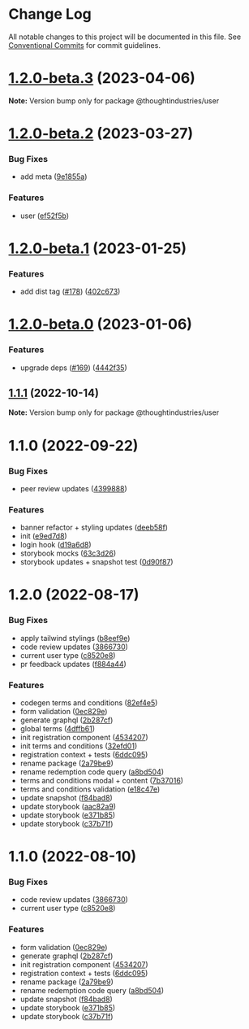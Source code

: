 # Change Log

All notable changes to this project will be documented in this file.
See [Conventional Commits](https://conventionalcommits.org) for commit guidelines.

# [1.2.0-beta.3](https://github.com/thoughtindustries/helium/compare/@thoughtindustries/user@1.2.0-beta.2...@thoughtindustries/user@1.2.0-beta.3) (2023-04-06)

**Note:** Version bump only for package @thoughtindustries/user





# [1.2.0-beta.2](https://github.com/thoughtindustries/helium/compare/@thoughtindustries/user@1.2.0-beta.1...@thoughtindustries/user@1.2.0-beta.2) (2023-03-27)


### Bug Fixes

* add meta ([9e1855a](https://github.com/thoughtindustries/helium/commit/9e1855a035237e4005cb4cfeca0a62983c7d079e))


### Features

* user ([ef52f5b](https://github.com/thoughtindustries/helium/commit/ef52f5b8c670ac3004c501834ad3255269c06573))





# [1.2.0-beta.1](https://github.com/thoughtindustries/helium/compare/@thoughtindustries/user@1.2.0-beta.0...@thoughtindustries/user@1.2.0-beta.1) (2023-01-25)


### Features

* add dist tag ([#178](https://github.com/thoughtindustries/helium/issues/178)) ([402c673](https://github.com/thoughtindustries/helium/commit/402c67371b68a72d488c977701551b8a91ef5959))





# [1.2.0-beta.0](https://github.com/thoughtindustries/helium/compare/@thoughtindustries/user@1.1.1...@thoughtindustries/user@1.2.0-beta.0) (2023-01-06)


### Features

* upgrade deps ([#169](https://github.com/thoughtindustries/helium/issues/169)) ([4442f35](https://github.com/thoughtindustries/helium/commit/4442f35f6013119bb5e9baf154bdab9a3583b543))





## [1.1.1](https://github.com/thoughtindustries/helium/compare/@thoughtindustries/user@1.1.0...@thoughtindustries/user@1.1.1) (2022-10-14)

**Note:** Version bump only for package @thoughtindustries/user





# 1.1.0 (2022-09-22)


### Bug Fixes

* peer review updates ([4399888](https://github.com/thoughtindustries/helium/commit/4399888ecf539a9207f8f2bdd5f40c40f994c30d))


### Features

* banner refactor + styling updates ([deeb58f](https://github.com/thoughtindustries/helium/commit/deeb58fc205f6de62a5959ffa4a023f45d233d90))
* init ([e9ed7d8](https://github.com/thoughtindustries/helium/commit/e9ed7d8ad5afa2efbc61dd20e59875f67c4daaf8))
* login hook ([d19a6d8](https://github.com/thoughtindustries/helium/commit/d19a6d800140c3bd1425a081697dbb02e1764cb1))
* storybook mocks ([63c3d26](https://github.com/thoughtindustries/helium/commit/63c3d2627a97598518bfb5f9eb852e428fb91325))
* storybook updates + snapshot test ([0d90f87](https://github.com/thoughtindustries/helium/commit/0d90f879e82b2d7631b9c2a0d8094dc3a70038f5))





# 1.2.0 (2022-08-17)


### Bug Fixes

* apply tailwind stylings ([b8eef9e](https://github.com/thoughtindustries/helium/commit/b8eef9e04d9de99a82b72e34ed5ced1b8bee62bc))
* code review updates ([3866730](https://github.com/thoughtindustries/helium/commit/3866730036a40d7d8b7ab0d8446a37656aa75df9))
* current user type ([c8520e8](https://github.com/thoughtindustries/helium/commit/c8520e8ad81d24a9415b2e8a458c9878778a22bc))
* pr feedback updates ([f884a44](https://github.com/thoughtindustries/helium/commit/f884a44c656373b57ef7e7ae5960382b1374c8fb))


### Features

* codegen terms and conditions ([82ef4e5](https://github.com/thoughtindustries/helium/commit/82ef4e543d4c42fab62a3d34c7fcf7d2f5638677))
* form validation ([0ec829e](https://github.com/thoughtindustries/helium/commit/0ec829e7e4841108cbf011b3dcc1bb697d55f81b))
* generate graphql ([2b287cf](https://github.com/thoughtindustries/helium/commit/2b287cf664afc343477d7823a6f4c9c9bd0f7e86))
* global terms ([4dffb61](https://github.com/thoughtindustries/helium/commit/4dffb61a43999e59b7d0099625091c6fc27e654f))
* init registration component ([4534207](https://github.com/thoughtindustries/helium/commit/453420743ab38f8606834402fb05dcdbefef1801))
* init terms and conditions ([32efd01](https://github.com/thoughtindustries/helium/commit/32efd010bc660f0cc5ad4890f4cebf8ff9c9b3e8))
* registration context + tests ([6ddc095](https://github.com/thoughtindustries/helium/commit/6ddc09567aa18ce15f9546d273e013d4017a5af0))
* rename package ([2a79be9](https://github.com/thoughtindustries/helium/commit/2a79be9d17f9649691e99be6b0dd8968d703f288))
* rename redemption code query ([a8bd504](https://github.com/thoughtindustries/helium/commit/a8bd504e50ed621d8c8cb98a1fa8e622fab5157c))
* terms and conditions modal + content ([7b37016](https://github.com/thoughtindustries/helium/commit/7b37016a899d9a89fc0efe8a587cdb6269c941f6))
* terms and conditions validation ([e18c47e](https://github.com/thoughtindustries/helium/commit/e18c47ec6f42ce1cdd147eaabc0a6c646af694ca))
* update snapshot ([f84bad8](https://github.com/thoughtindustries/helium/commit/f84bad88b83f98909c4f0f298cab741d0485fea2))
* update storybook ([aac82a9](https://github.com/thoughtindustries/helium/commit/aac82a99321cf359f83c3f38f6c50459debf55ae))
* update storybook ([e371b85](https://github.com/thoughtindustries/helium/commit/e371b854d2bf9c9ccec642dca335e23b54cf7669))
* update storybook ([c37b71f](https://github.com/thoughtindustries/helium/commit/c37b71f21e689c616103af4afdbbc8c8975b3c9a))





# 1.1.0 (2022-08-10)


### Bug Fixes

* code review updates ([3866730](https://github.com/thoughtindustries/helium/commit/3866730036a40d7d8b7ab0d8446a37656aa75df9))
* current user type ([c8520e8](https://github.com/thoughtindustries/helium/commit/c8520e8ad81d24a9415b2e8a458c9878778a22bc))


### Features

* form validation ([0ec829e](https://github.com/thoughtindustries/helium/commit/0ec829e7e4841108cbf011b3dcc1bb697d55f81b))
* generate graphql ([2b287cf](https://github.com/thoughtindustries/helium/commit/2b287cf664afc343477d7823a6f4c9c9bd0f7e86))
* init registration component ([4534207](https://github.com/thoughtindustries/helium/commit/453420743ab38f8606834402fb05dcdbefef1801))
* registration context + tests ([6ddc095](https://github.com/thoughtindustries/helium/commit/6ddc09567aa18ce15f9546d273e013d4017a5af0))
* rename package ([2a79be9](https://github.com/thoughtindustries/helium/commit/2a79be9d17f9649691e99be6b0dd8968d703f288))
* rename redemption code query ([a8bd504](https://github.com/thoughtindustries/helium/commit/a8bd504e50ed621d8c8cb98a1fa8e622fab5157c))
* update snapshot ([f84bad8](https://github.com/thoughtindustries/helium/commit/f84bad88b83f98909c4f0f298cab741d0485fea2))
* update storybook ([e371b85](https://github.com/thoughtindustries/helium/commit/e371b854d2bf9c9ccec642dca335e23b54cf7669))
* update storybook ([c37b71f](https://github.com/thoughtindustries/helium/commit/c37b71f21e689c616103af4afdbbc8c8975b3c9a))
